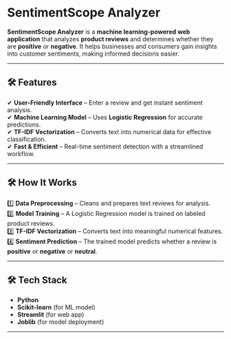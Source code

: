 #  SentimentScope Analyzer  

**SentimentScope Analyzer** is a **machine learning-powered web application** that analyzes **product reviews** and determines whether they are **positive** or **negative**. It helps businesses and consumers gain insights into customer sentiments, making informed decisions easier.  

---

## 🛠️ Features  
✔ **User-Friendly Interface** – Enter a review and get instant sentiment analysis.  
✔ **Machine Learning Model** – Uses **Logistic Regression** for accurate predictions.  
✔ **TF-IDF Vectorization** – Converts text into numerical data for effective classification.  
✔ **Fast & Efficient** – Real-time sentiment detection with a streamlined workflow.  

---

## 🛠️ How It Works  
1️⃣ **Data Preprocessing** – Cleans and prepares text reviews for analysis.  
2️⃣ **Model Training** – A Logistic Regression model is trained on labeled product reviews.  
3️⃣ **TF-IDF Vectorization** – Converts text into meaningful numerical features.  
4️⃣ **Sentiment Prediction** – The trained model predicts whether a review is **positive** or **negative** or **neutral**.  

---

## 🛠️ Tech Stack  
- **Python**  
- **Scikit-learn** (for ML model)  
- **Streamlit** (for web app)  
- **Joblib** (for model deployment)  

---

